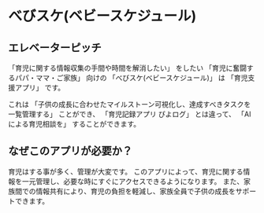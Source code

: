 # べびスケ(ベビースケジュール)

## エレベーターピッチ

「育児に関する情報収集の手間や時間を解消したい」 をしたい
「育児に奮闘するパパ・ママ・ご家族」 向けの
「べびスケ(ベビースケジュール)」 は
「育児支援アプリ」 です。

これは 「子供の成長に合わせたマイルストーン可視化し、達成すべきタスクを一覧管理する」 ことができ、
「育児記録アプリ ぴよログ」 とは違って、
「AI による育児相談を」 することができます。

## なぜこのアプリが必要か？

育児はする事が多く、管理が大変です。
このアプリによって、育児に関する情報を一元管理し、必要な時にすぐにアクセスできるようになります。
また、家族間での情報共有により、育児の負担を軽減し、家族全員で子供の成長をサポートできます。
